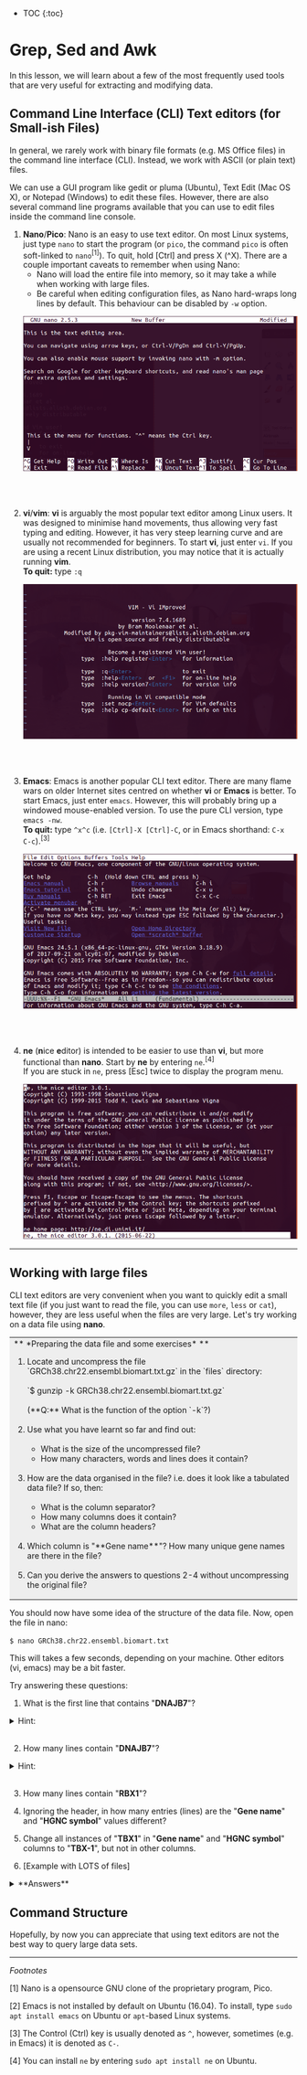* TOC
{:toc}


# Grep, Sed and Awk

In this lesson, we will learn about a few of the most frequently used tools that are very useful for extracting and modifying data.

## Command Line Interface (CLI) Text editors (for Small-ish Files)

In general, we rarely work with binary file formats (e.g. MS Office files) in the command line interface (CLI). Instead, we work with ASCII (or plain text) files.

We can use a GUI program like gedit or pluma (Ubuntu), Text Edit (Mac OS X), or Notepad (Windows) to edit these files. However, there are also several command line programs available that you can use to edit files inside the command line console.

<ol>
<li> <b>Nano</b>/<b>Pico</b>:  Nano is an easy to use text editor. On most Linux systems, just type <code>nano</code> to start the program (or <code>pico</code>, the command <code>pico</code> is often soft-linked to <code>nano</code><sup>[1]</sup>). To quit, hold [Ctrl] and press X (^X).
There are a couple important caveats to remember when using Nano:

<ul>
<li> Nano will load the entire file into memory, so it may take a while when working with large files.

<li> Be careful when editing configuration files, as Nano hard-wraps long lines by default. This behaviour can be disabled by <code>-w</code> option.
</ul>


  ![Nano screenshot](../images/3_nano_screenshot.png)

<br><br>

<li> <b>vi</b>/<b>vim</b>: <b>vi</b> is arguably the most popular text editor among Linux users. It was designed to minimise hand movements, thus allowing very fast typing and editing. However, it has very steep learning curve and are usually not recommended for beginners.
To start <b>vi</b>, just enter <code>vi</code>. If you are using a recent Linux distribution, you may notice that it is actually running <b>vim</b>.

  <br>
  <b>To quit:</b> type <code>:q</code>
  <br>

  ![vi screentshot](../images/3_vi_screenshot.png)

<br><br>

<li> <b>Emacs</b>: Emacs is another popular CLI text editor. There are many flame wars on older Internet sites centred on whether <b>vi</b> or <b>Emacs</b> is better. To start Emacs, just enter <code>emacs</code>. However, this will probably bring up a windowed mouse-enabled version. To use the pure CLI version, type <code>emacs -nw</code>.

  <br>
  <b>To quit:</b> type <code>^x^c</code> (i.e. <code>[Ctrl]-X [Ctrl]-C</code>, or in Emacs shorthand: <code>C-x  C-c</code>).<sup>[3]</sup>
  <br>

  ![vi screentshot](../images/3_emacs_screenshot.png)

<br><br>

<li> <b>ne</b> (<b>n</b>ice <b>e</b>ditor) is intended to be easier to use than <b>vi</b>, but more functional than <b>nano</b>. Start by <b>ne</b> by entering <code>ne</code>.<sup>[4]</sup>

  <br>
  If you are stuck in <code>ne</code>, press [Esc] twice to display the program menu.
  <br>

  ![vi screentshot](../images/3_ne_screenshot.png)

</ol>

<hr>

## Working with large files

CLI text editors are very convenient when you want to quickly edit a small text file (if you just want to read the file, you can use `more`, `less` or `cat`), however, they are less useful when the files are very large. Let's try working on a data file using **nano**.


<div width="80%">

<table>
<tr><td bgcolor="#EEEEEE">
** *Preparing the data file and some exercises* **
<br>
<ol>

<li>Locate and uncompress the file `GRCh38.chr22.ensembl.biomart.txt.gz` in the `files` directory:
<br><br>
  `$ gunzip -k GRCh38.chr22.ensembl.biomart.txt.gz`
<br><br>
  (**Q:** What is the function of the option `-k`?)
<br><br>

<li>Use what you have learnt so far and find out:
  <br><br><ul>
  <li> What is the size of the uncompressed file?
  <br>
  <li> How many characters, words and lines does it contain?
  <br>
  </ul>
  <br>

<li>How are the data organised in the file? i.e. does it look like a tabulated data file? If so, then:
  <br><ul>
  <br><li> What is the column separator?
  <br><li> How many columns does it contain?
  <br><li> What are the column headers?
  </ul><br>

<li>Which column is "**Gene name**"? How many unique gene names are there in the file?
<br><br>

<li>Can you derive the answers to questions 2-4 without uncompressing the original file?
</ol>
</td></tr>
</table>
</div>

You should now have some idea of the structure of the data file. Now, open the file in nano:

`$ nano GRCh38.chr22.ensembl.biomart.txt`

This will takes a few seconds, depending on your machine. Other editors (vi, emacs) may be a bit faster.

Try answering these questions:

1. What is the first line that contains "**DNAJB7**"?

  <details><summary>Hint:</summary>
  You will need `^W` (search), and `^C` (view line number), unless you really enjoy counting and scrolling line by line.</details>
  <br>

2. How many lines contain "**DNAJB7**"?

  <details><summary>Hint:</summary>Use M-W ([Alt]-W) to repeat search.</details>
  <br>

3. How many lines contain "**RBX1**"?

4. Ignoring the header, in how many entries (lines) are the "**Gene name**" and "**HGNC symbol**" values different?

5. Change all instances of "**TBX1**" in "**Gene name**" and "**HGNC symbol**" columns to "**TBX-1**", but not in other columns.

6. [Example with LOTS of files]

<details>
<summary>**Answers**</summary>

<ol>
<li> 55151
<li> 1 line only
<li> Too many to count in **nano** (but the answer is 5775).
<li> Too hard in **nano** (answer is 36).
<li> *Madness! I am NOT doing that in nano!*
</ol>

</details>


## Command Structure


Hopefully, by now you can appreciate that using text editors are not the best way to query large data sets.







<hr>







*Footnotes*

[1] Nano is a opensource GNU clone of the proprietary program, Pico.

[2] Emacs is not installed by default on Ubuntu (16.04). To install, type `sudo apt install emacs` on Ubuntu or `apt`-based Linux systems.

[3] The Control (Ctrl) key is usually denoted as `^`, however, sometimes (e.g. in Emacs) it is denoted as `C-`.

[4] You can install `ne` by entering `sudo apt install ne` on Ubuntu.
